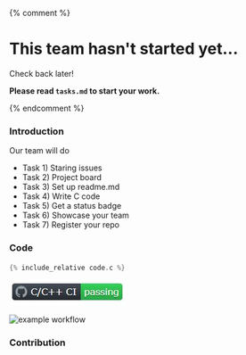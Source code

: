 {% comment %}

# This team hasn't started yet...

Check back later!

**Please read `tasks.md` to start your work.**

{% endcomment %}

### **Introduction**
Our team will do
- Task 1) Staring issues
- Task 2) Project board
- Task 3) Set up readme.md
- Task 4) Write C code
- Task 5) Get a status badge
- Task 6) Showcase your team
- Task 7) Register your repo
 
### **Code**
```c
{% include_relative code.c %}
```
![badge](https://github.com/div1121/project-team-a-try/blob/master/image_for_c.JPG?raw=true)

![example workflow](https://github.com/csci3251-2022/project-team-a/actions/workflows/c-cpp.yml/badge.svg)

### **Contribution**
